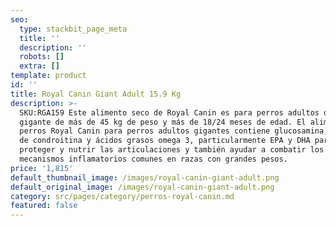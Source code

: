 ```yaml
---
seo:
  type: stackbit_page_meta
  title: ''
  description: ''
  robots: []
  extra: []
template: product
id: ''
title: Royal Canin Giant Adult 15.9 Kg
description: >-
  SKU:RGA159 Este alimento seco de Royal Canin es para perros adultos de raza
  gigante de más de 45 kg de peso y más de 18/24 meses de edad. El alimento para
  perros Royal Canin para perros adultos gigantes contiene glucosamina, sulfato
  de condroitina y ácidos grasos omega 3, particularmente EPA y DHA para
  proteger y nutrir las articulaciones y también ayudar a combatir los
  mecanismos inflamatorios comunes en razas con grandes pesos.
price: '1,815'
default_thumbnail_image: /images/royal-canin-giant-adult.png
default_original_image: /images/royal-canin-giant-adult.png
category: src/pages/category/perros-royal-canin.md
featured: false
---
```

